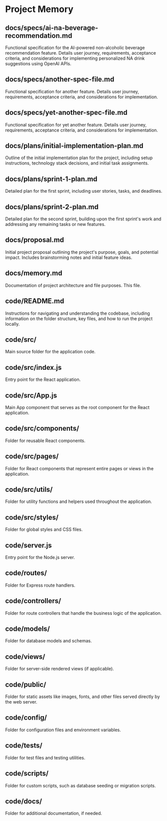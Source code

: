 # Project Memory

## docs/specs/ai-na-beverage-recommendation.md
Functional specification for the AI-powered non-alcoholic beverage recommendation feature. Details user journey, requirements, acceptance criteria, and considerations for implementing personalized NA drink suggestions using OpenAI APIs.

## docs/specs/another-spec-file.md
Functional specification for another feature. Details user journey, requirements, acceptance criteria, and considerations for implementation.

## docs/specs/yet-another-spec-file.md
Functional specification for yet another feature. Details user journey, requirements, acceptance criteria, and considerations for implementation.

## docs/plans/initial-implementation-plan.md
Outline of the initial implementation plan for the project, including setup instructions, technology stack decisions, and initial task assignments.

## docs/plans/sprint-1-plan.md
Detailed plan for the first sprint, including user stories, tasks, and deadlines.

## docs/plans/sprint-2-plan.md
Detailed plan for the second sprint, building upon the first sprint's work and addressing any remaining tasks or new features.

## docs/proposal.md
Initial project proposal outlining the project's purpose, goals, and potential impact. Includes brainstorming notes and initial feature ideas.

## docs/memory.md
Documentation of project architecture and file purposes. This file.

## code/README.md
Instructions for navigating and understanding the codebase, including information on the folder structure, key files, and how to run the project locally.

## code/src/
Main source folder for the application code.

## code/src/index.js
Entry point for the React application.

## code/src/App.js
Main App component that serves as the root component for the React application.

## code/src/components/
Folder for reusable React components.

## code/src/pages/
Folder for React components that represent entire pages or views in the application.

## code/src/utils/
Folder for utility functions and helpers used throughout the application.

## code/src/styles/
Folder for global styles and CSS files.

## code/server.js
Entry point for the Node.js server.

## code/routes/
Folder for Express route handlers.

## code/controllers/
Folder for route controllers that handle the business logic of the application.

## code/models/
Folder for database models and schemas.

## code/views/
Folder for server-side rendered views (if applicable).

## code/public/
Folder for static assets like images, fonts, and other files served directly by the web server.

## code/config/
Folder for configuration files and environment variables.

## code/tests/
Folder for test files and testing utilities.

## code/scripts/
Folder for custom scripts, such as database seeding or migration scripts.

## code/docs/
Folder for additional documentation, if needed.





